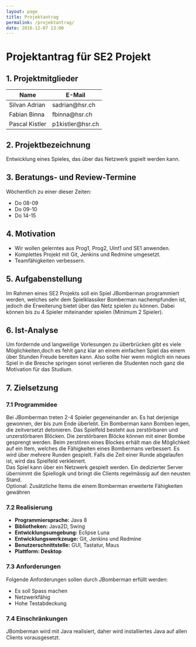 ```yaml
---
layout: page
title: Projektantrag
permalink: /projektantrag/
date: 2016-12-07 13:00
---
```


# Projektantrag für SE2 Projekt

## 1. Projektmitglieder

<table class="table">
  <thead>
    <tr>
      <th>Name</th>
      <th>E-Mail</th>
    </tr>
  </thead>
  <tbody>
    <tr>
      <td>Silvan Adrian</td>
      <td>sadrian@hsr.ch</td>
    </tr>
    <tr>
      <td>Fabian Binna</td>
      <td>fbinna@hsr.ch</td>
    </tr>
    <tr>
      <td>Pascal Kistler</td>
      <td>p1kistler@hsr.ch</td>
    </tr>
  </tbody>
</table>

## 2. Projektbezeichnung
Entwicklung eines Spieles, das über das Netzwerk gspielt werden kann.

## 3. Beratungs- und Review-Termine
Wöchentlich zu einer dieser Zeiten:
* Do 08-09
* Do 09-10
* Do 14-15

## 4. Motivation
* Wir wollen gelerntes aus Prog1, Prog2, UInt1 und SE1 anwenden.
* Komplettes Projekt mit Git, Jenkins und Redmine umgesetzt.
* Teamfähigkeiten verbessern.


## 5. Aufgabenstellung
Im Rahmen eines SE2 Projekts soll ein Spiel JBomberman programmiert werden, welches sehr dem Spielklassiker Bomberman nachempfunden ist, jedoch die Erweiterung bietet über das Netz spielen zu können.
Dabei können bis zu 4 Spieler miteinander spielen (Minimum 2 Spieler).



## 6. Ist-Analyse
Um fordernde und langweilige Vorlesungen zu überbrücken gibt es viele Möglichkeiten,doch es fehlt ganz klar an einem einfachen Spiel das einem über Stunden Freude bereiten kann.
Also sollte hier wenn möglich ein neues Spiel in die Bresche springen sonst verlieren die Studenten noch ganz die Motivation für das Studium.


## 7. Zielsetzung

### 7.1 Programmidee
Bei JBomberman treten 2-4 Spieler gegeneinander an. Es hat derjenige gewonnen, der bis zum Ende überlebt. Ein Bomberman kann Bomben legen, die zeitversetzt detonieren. Das Spielfeld besteht aus zerstörbaren und unzerstörbaren Blöcken. Die zerstörbaren Blöcke können mit einer Bombe gesprengt werden. Beim zerstören eines Blockes erhält man die Möglichkeit auf ein Item, welches die Fähigkeiten eines Bombermans verbessert. Es wird über mehrere Runden gespielt. Falls die Zeit einer Runde abgelaufen ist, wird das Spielfeld verkleinert.  
Das Spiel kann über ein Netzwerk gespielt werden. Ein dedizierter Server übernimmt die Spiellogik und bringt die Clients regelmässig auf den neusten Stand.    
Optional: Zusätzliche Items die einem Bomberman erweiterte Fähigkeiten gewähren


### 7.2 Realisierung
* **Programmiersprache:** Java 8
* **Bibliotheken:** Java2D, Swing
* **Entwicklungsumgebung:** Eclipse Luna
* **Entwicklungswerkzeuge:** Git, Jenkins und Redmine
* **Benutzerschnittstelle:** GUI, Tastatur, Maus
* **Plattform: Desktop**

### 7.3 Anforderungen
Folgende Anforderungen sollen durch JBomberman erfüllt werden:
* Es soll Spass machen
* Netzwerkfähig
* Hohe Testabdeckung

### 7.4 Einschränkungen
JBomberman wird mit Java realisiert, daher wird installiertes Java auf allen Clients vorausgesetzt.
